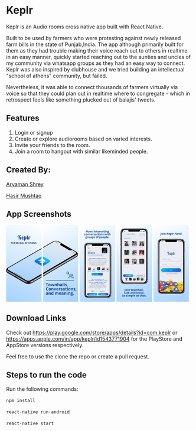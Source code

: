 # Keplr
Keplr is an Audio rooms cross native app built with React Native. 

Built to be used by farmers who were protesting against newly released farm bills in the state of Punjab,India. The app although primarily built for them as they had trouble making their voice reach out to others in realtime in an easy manner, quickly started reaching out to the aunties and uncles of my community via whatsapp groups as they had an easy way to connect. Keplr was also inspired by clubhouse and we tried building an intellectual "school of athens" community, but failed.

Nevertheless, it was able to connect thousands of farmers virtually via voice so that they could plan out in realtime where to congregate - which in retrospect feels like something plucked out of balajis' tweets.

## Features

1. Login or signup
2. Create or explore audiorooms based on varied interests.
3. Invite your friends to the room.
4. Join a room to hangout with similar likeminded people.

## Created By: 

[Aryaman Shrey](https://github.com/arya-man)

[Hasir Mushtaq](https://github.com/ragnar48h)

## App Screenshots

<p float="left" >
  <img src="./Assets/4.webp" width="19%" />
  <img src="./Assets/5.webp" width="19%" /> 
  <img src="./Assets/1.webp" width="19%" />
  <img src="./Assets/2.webp" width="19%" /> 
  <img src="./Assets/3.webp" width="19%" /> 
</p>

## Download Links

Check out https://play.google.com/store/apps/details?id=com.keplr or https://apps.apple.com/in/app/keplr/id1543771904 for the PlayStore and AppStore versions respectively.

Feel free to use the clone the repo or create a pull request.

## Steps to run the code 
Run the following commands:

```javascript
npm install 
```
```javascript
react-native run-android 
```
```javascript
react-native start
